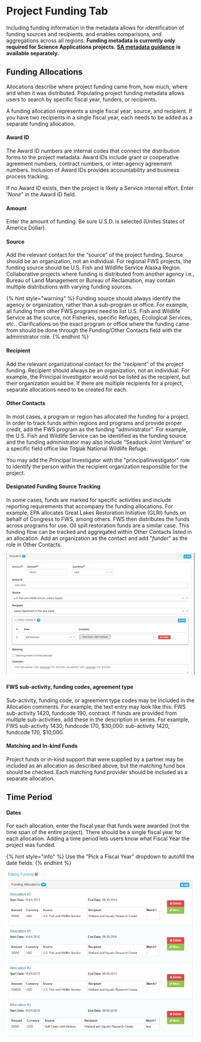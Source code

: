 # Project Funding Tab

Including funding information in the metadata allows for identification of funding sources and recipients, and enables comparisons, and aggregations across all regions.  **Funding metadata is currently only required for Science Applications projects.** [ **SA metadata guidance**](https://tpatterson.gitbook.io/sametadatacreationguide/) **is available separately.**

## Funding Allocations

Allocations describe where project funding came from, how much, where and when it was distributed. Populating project funding metadata allows users to search by specific fiscal year, funders, or recipients.

A funding allocation represents a single fiscal year, source, and recipient. If you have two recipients in a single fiscal year, each needs to be added as a separate funding allocation.

#### Award ID

The Award ID numbers are internal codes that connect the distribution forms to the project metadata. Award IDs include grant or cooperative agreement numbers, contract numbers, or inter-agency agreement numbers. Inclusion of Award IDs provides accountability and business process tracking.

&#x20;If no Award ID exists, then the project is likely a Service internal effort.  Enter '_None_" in the Award ID field.&#x20;

#### Amount

Enter the amount of funding.  Be sure U.S.D. is selected (Unites States of America Dollar).

#### Source

Add the relevant contact for the “source” of the project funding. Source should be an organization, not an individual. For regional FWS projects, the funding source should be U.S. Fish and Wildlife Service Alaska Region.  Collaborative projects where funding is distributed from another agency i.e., Bureau of Land Management or Bureau of Reclamation, may contain multiple distributions with varying funding sources.&#x20;

{% hint style="warning" %}
Funding source should always identify the agency or organization, rather than a sub-program or office. For example, all funding from other FWS programs need to list U.S. Fish and Wildlife Service as the source, not Fisheries, specific Refuges, Ecological Services, etc.. Clarifications on the exact program or office where the funding came from should be done through the Funding/Other Contacts field with the administrator role.
{% endhint %}

#### Recipient

Add the relevant organizational contact for the “recipient” of the project funding. Recipient should always be an organization, not an individual. For example, the Principal Investigator would not be listed as the recipient, but their organization would be. If there are multiple recipients for a project, separate allocations need to be created for each.

#### Other Contacts

In most cases, a program or region has allocated the funding for a project.  In order to track funds within regions and programs and provide proper credit, add the FWS program as the funding "administrator".  For example, the U.S. Fish and Wildlife Service can be identified as the funding source and the funding administrator may also include "Seaduck Joint Venture" or a specific field office like Togiak National Wildlife Refuge.

You may add the Principal Investigator with the "principalInvestigator" role to identify the person within the recipient organization responsible for the project. &#x20;

#### Designated Funding Source Tracking

In some cases, funds are marked for specific activities and include reporting requirements that accompany the funding allocations.  For example, EPA allocates Great Lakes Restoration Initiative (GLRI) funds on behalf of Congress to FWS, among others.  FWS then distributes the funds across programs for use. Oil spill restoration funds are a similar case. This funding flow can be tracked and aggregated within Other Contacts listed in an allocation.  Add an organization as the contact and add "_funder_" as the role in Other Contacts.

![Example funding allocation entry with sub-activity information in the comments.](<../../.gitbook/assets/image (121).png>)

#### FWS sub-activity, funding codes, agreement type

Sub-activity, funding code, or agreement type codes may be included in the Allocation comments.  For example, the text entry may look like this:  FWS sub-activity 1420, fundcode 190, contract.  If funds are provided from multiple sub-activities, add these in the description in series.  For example, FWS sub-activity 1430, fundcode 170, $30,000: sub-activity 1420, fundcode 170, $10,000.&#x20;

#### Matching and In-kind Funds

Project funds or in-kind support that were supplied by a partner may be included as an allocation as described above, but the matching fund box should be checked. Each matching fund provider should be included as a separate allocation.

## Time Period

#### Dates

For each allocation, enter the fiscal year that funds were awarded (not the time span of the entire project). There should be a single fiscal year for each allocation. Adding a time period lets users know what Fiscal Year the project was funded.

{% hint style="info" %}
Use the “Pick a Fiscal Year” dropdown to autofill the date fields.
{% endhint %}

![Example of multiple year project funding allocations](<../../.gitbook/assets/image (86).png>)
